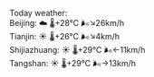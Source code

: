 Today weather:  
Beijing: ☁️   🌡️+28°C 🌬️↘26km/h  
Tianjin: ☀️   🌡️+26°C 🌬️↘4km/h  
Shijiazhuang: ☀️   🌡️+29°C 🌬️←11km/h  
Tangshan: ☀️   🌡️+29°C 🌬️→13km/h  
